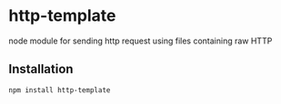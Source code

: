 http-template
=============

node module for sending http request using files containing raw HTTP

Installation
------------

    npm install http-template